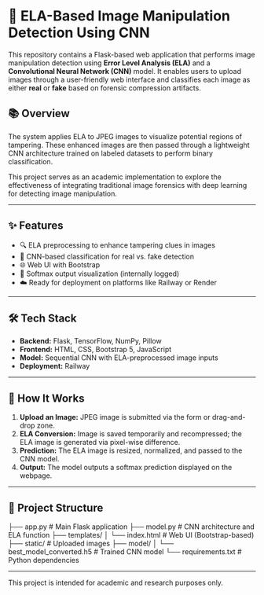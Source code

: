 # 🧠 ELA-Based Image Manipulation Detection Using CNN

This repository contains a Flask-based web application that performs image manipulation detection using **Error Level Analysis (ELA)** and a **Convolutional Neural Network (CNN)** model. It enables users to upload images through a user-friendly web interface and classifies each image as either **real** or **fake** based on forensic compression artifacts.

## 📚 Overview

The system applies ELA to JPEG images to visualize potential regions of tampering. These enhanced images are then passed through a lightweight CNN architecture trained on labeled datasets to perform binary classification.

This project serves as an academic implementation to explore the effectiveness of integrating traditional image forensics with deep learning for detecting image manipulation.

---

## ✨ Features

- 🔍 ELA preprocessing to enhance tampering clues in images  
- 🤖 CNN-based classification for real vs. fake detection  
- 🌐 Web UI with Bootstrap
- 🧪 Softmax output visualization (internally logged)
- ☁️ Ready for deployment on platforms like Railway or Render

---

## 🛠️ Tech Stack

- **Backend:** Flask, TensorFlow, NumPy, Pillow  
- **Frontend:** HTML, CSS, Bootstrap 5, JavaScript  
- **Model:** Sequential CNN with ELA-preprocessed image inputs  
- **Deployment:** Railway

---

## 🧪 How It Works

1. **Upload an Image:** JPEG image is submitted via the form or drag-and-drop zone.
2. **ELA Conversion:** Image is saved temporarily and recompressed; the ELA image is generated via pixel-wise difference.
3. **Prediction:** The ELA image is resized, normalized, and passed to the CNN model.
4. **Output:** The model outputs a softmax prediction displayed on the webpage.

---

## 📁 Project Structure
├── app.py # Main Flask application
├── model.py # CNN architecture and ELA function
├── templates/
│ └── index.html # Web UI (Bootstrap-based)
├── static/ # Uploaded images
├── model/
│ └── best_model_converted.h5 # Trained CNN model
└── requirements.txt # Python dependencies

---

This project is intended for academic and research purposes only. 
